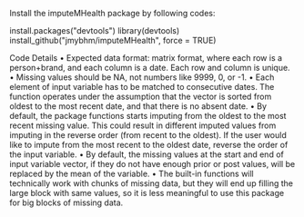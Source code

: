 Install the imputeMHealth package by following codes:

install.packages("devtools")
library(devtools)
install_github("jmybhm/imputeMHealth", force = TRUE)

Code Details
•    Expected data format: matrix format, where each row is a person+brand, and each column is a date. Each row and column is unique.
•    Missing values should be NA, not numbers like 9999, 0, or -1.
•    Each element of input variable has to be matched to consecutive dates. The function operates under the assumption that the vector is sorted from oldest to the most recent date, and that there is no absent date.
•    By default, the package functions starts imputing from the oldest to the most recent missing value. This could result in different imputed values from imputing in the reverse order (from recent to the oldest). If the user would like to impute from the most recent to the oldest date, reverse the order of the input variable.
•    By default, the missing values at the start and end of input variable vector, if they do not have enough prior or post values, will be replaced by the mean of the variable.
•    The built-in functions will technically work with chunks of missing data, but they will end up filling the large block with same values, so it is less meaningful to use this package for big blocks of missing data.


